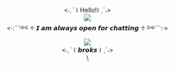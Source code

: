 <div align="center">
<˗ˏˋ ꒰ Hello!꒱ ˎˊ˗>
<div align="center">
<img src="https://media.discordapp.net/attachments/561969577957916673/1355998525565042903/clovegithub2.png?ex=67eaf789&is=67e9a609&hm=3696ffb4021819593378baf3f5537c0ac1cf38b028ca64cfcd94d90583ad7ecd&=&format=webp&quality=lossless&width=1555&height=751">
<div align="center">
<·:¨༺ ♱ 𝙄 𝙖𝙢 𝙖𝙡𝙬𝙖𝙮𝙨 𝙤𝙥𝙚𝙣 𝙛𝙤𝙧 𝙘𝙝𝙖𝙩𝙩𝙞𝙣𝙜 ♱ ༻¨:·>
<div align="center">
<img src="https://i.pinimg.com/736x/e4/86/a6/e486a62b9c32afdf630721f5936c2eef.jpg">
<div align="center">
<˗ˏˋ ꒰ 𝙗𝙧𝙤𝙠𝙨 ꒱ ˎˊ˗>
<div align="center">
\
